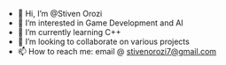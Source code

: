 - 👋 Hi, I’m @Stiven Orozi
- 👀 I’m interested in Game Development and AI
- 🌱 I’m currently learning C++
- 💞️ I’m looking to collaborate on various projects
- 📫 How to reach me: email @ stivenorozi7@gmail.com

<!---
StivenOrozi/StivenOrozi is a ✨ special ✨ repository because its `README.md` (this file) appears on your GitHub profile.
You can click the Preview link to take a look at your changes.
--->
